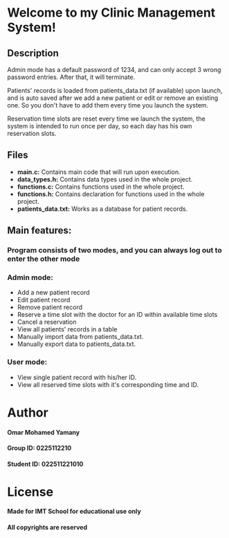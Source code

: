 ﻿# Welcome to my Clinic Management System!

## Description

Admin mode has a default password of 1234, and can only accept 3 wrong password entries. After that, it will terminate.

Patients' records is loaded from patients_data.txt (if available) upon launch, and is auto saved after we add a new patient or edit or remove an existing one. So you don't have to add them every time you launch the system.

Reservation time slots are reset every time we launch the system, the system is intended to run once per day, so each day has his own reservation slots.



## Files

- **main.c:** Contains main code that will run upon execution.
- **data_types.h:** Contains data types used in the whole project.
- **functions.c:** Contains functions used in the whole project.
- **functions.h:** Contains declaration for functions used in the whole project.
-  **patients_data.txt:** Works as a database for patient records.



## Main features:

### Program consists of two modes, and you can always log out to enter the other mode
###  Admin mode: 


- Add a new patient record
- Edit patient record
- Remove patient record
- Reserve a time slot with the doctor for an ID within available time slots
- Cancel a reservation 
- View all patients' records in a table
- Manually import data from patients_data.txt.
- Manually export data to patients_data.txt.

###  User mode: 
- View single patient record with his/her ID.
- View all reserved time slots with it's corresponding time and ID.

# Author
#### Omar Mohamed Yamany
#### Group ID:   0225112210
#### Student ID: 022511221010

# License
####  Made for IMT School for educational use only
####   All copyrights are reserved
